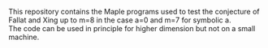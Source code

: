 This repository contains the Maple programs used to test the conjecture of Fallat and Xing up to m=8 in the case a=0 and m=7 for symbolic a.  
The code can be used in principle for higher dimension but not on a small machine.
